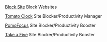
[Block Site](https://add0n.com/block-site.html)
Block Websites

[Tomato Clock](https://github.com/samueljun/tomato-clock)
Site Blocker/Productivity Manager

[PomoFocus](https://pomofocus.io/)
Site Blocker/Productivity Booster

[Take a Five](http://www.takeafive.com/)
Site Blocker/Productivity Booster
